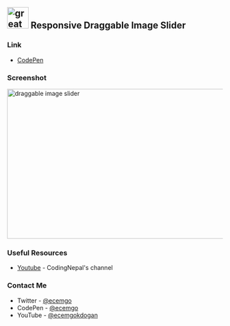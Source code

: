 ## <img src="https://user-images.githubusercontent.com/13468728/233831804-0f5c7ee5-d654-4c13-9c77-a5bd6dc4fe74.jpg" title="great tricks" alt="great tricks" width="50" height="50"/> Responsive Draggable Image Slider

### Link

- [CodePen](https://codepen.io/ecemgo/pen/PoydaNN)

### Screenshot

<div align="left">
<img src="https://github.com/ecemgo/ecemgo/assets/13468728/916911ea-b1eb-49e4-8c6b-c97c1444f632" title="draggable image slider" alt="draggable image slider" width="600" height="350"/>
</div>

### Useful Resources

- [Youtube](https://www.youtube.com/watch?v=7HPsdVQhpRw) - CodingNepal's channel

### Contact Me

- Twitter - [@ecemgo](https://twitter.com/ecemgo)
- CodePen - [@ecemgo](https://codepen.io/ecemgo)
- YouTube - [@ecemgokdogan](https://www.youtube.com/channel/UCktkPv17cw27PaFGcnZa_aQ)
